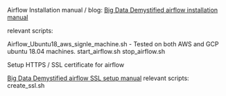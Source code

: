 Airflow Installation manual / blog:
 [Big Data Demystified airflow installation manual](https://big-data-demystified.ninja/2018/08/15/airflow-installation-manual-and-workflow-example/)
 
relevant scripts:

Airflow_Ubuntu18_aws_signle_machine.sh - Tested on both AWS and GCP ubuntu 18.04 machines. 
start_airflow.sh
stop_airflow.sh

Setup HTTPS / SSL certificate for airflow 

 [Big Data Demystified airflow SSL setup manual](https://big-data-demystified.ninja/2019/10/07/airflow-setup-of-ssl-certificate-https-example/
)
relevant scripts:
create_ssl.sh
